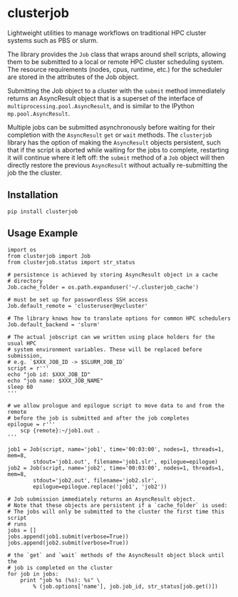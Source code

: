 # clusterjob

Lightweight utilities to manage workflows on traditional HPC cluster
systems such as PBS or slurm.

The library provides the `Job` class that wraps around shell scripts, allowing
them to be submitted to a local or remote HPC cluster scheduling system. The
resource requirements (nodes, cpus, runtime, etc.) for the scheduler are stored
in the attributes of the Job object.

Submitting the Job object to a cluster with the `submit` method immediately
returns an AsyncResult object that is a superset of the interface of
`multiprocessing.pool.AsyncResult`, and is similar to the IPython
`mp.pool.AsyncResult`.

Multiple jobs can be submitted asynchronously before waiting for their
completion with the `AsyncResult` `get` or `wait` methods. The `clusterjob`
library has the option of making the `AsyncResult` objects persistent, such
that if the script is aborted while waiting for the jobs to complete,
restarting it will continue where it left off: the `submit` method of a `Job`
object will then directly restore the previous `AsyncResult` without actually
re-submitting the job the the cluster.


## Installation

    pip install clusterjob

## Usage Example

    import os
    from clusterjob import Job
    from clusterjob.status import str_status

    # persistence is achieved by storing AsyncResult object in a cache
    # directory
    Job.cache_folder = os.path.expanduser('~/.clusterjob_cache')

    # must be set up for passwordless SSH access
    Job.default_remote = 'clusteruser@mycluster'

    # The library knows how to translate options for common HPC schedulers
    Job.default_backend = 'slurm'

    # The actual jobscript can we written using place holders for the usual HPC
    # system environment variables. These will be replaced before submission,
    # e.g. `$XXX_JOB_ID -> $SLURM_JOB_ID`
    script = r'''
    echo "job id: $XXX_JOB_ID"
    echo "job name: $XXX_JOB_NAME"
    sleep 60
    '''

    # we allow prologue and epilogue script to move data to and from the remote
    # before the job is submitted and after the job completes
    epilogue = r'''
        scp {remote}:~/job1.out .
    '''

    job1 = Job(script, name='job1', time='00:03:00', nodes=1, threads=1, mem=8,
            stdout='job1.out', filename='job1.slr', epilogue=epilogue)
    job2 = Job(script, name='job2', time='00:03:00', nodes=1, threads=1, mem=8,
            stdout='job2.out', filename='job2.slr',
            epilogue=epilogue.replace('job1', 'job2'))

    # Job submission immediately returns an AsyncResult object.
    # Note that these objects are persistent if a `cache_folder` is used:
    # The jobs will only be submitted to the cluster the first time this script
    # runs
    jobs = []
    jobs.append(job1.submit(verbose=True))
    jobs.append(job2.submit(verbose=True))

    # the `get` and `wait` methods of the AsyncResult object block until the
    # job is completed on the cluster
    for job in jobs:
        print "job %s (%s): %s" \
            % (job.options['name'], job.job_id, str_status[job.get()])

